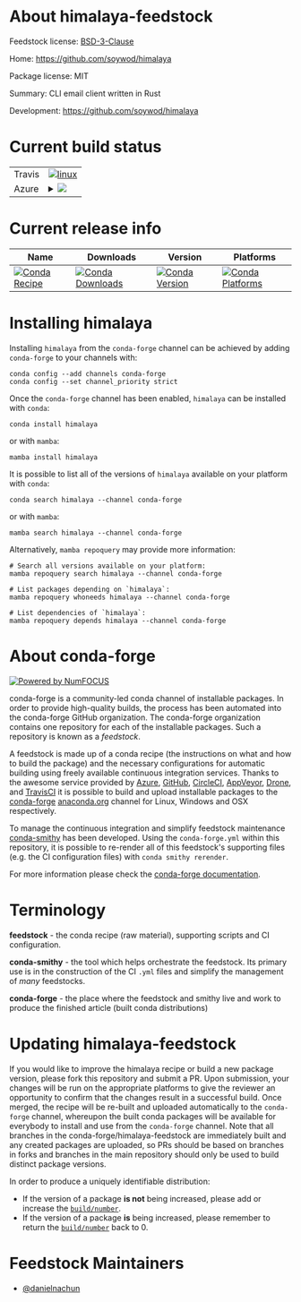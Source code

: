 About himalaya-feedstock
========================

Feedstock license: [BSD-3-Clause](https://github.com/conda-forge/himalaya-feedstock/blob/main/LICENSE.txt)

Home: https://github.com/soywod/himalaya

Package license: MIT

Summary: CLI email client written in Rust

Development: https://github.com/soywod/himalaya

Current build status
====================


<table><tr>
    <td>Travis</td>
    <td>
      <a href="https://app.travis-ci.com/conda-forge/himalaya-feedstock">
        <img alt="linux" src="https://img.shields.io/travis/com/conda-forge/himalaya-feedstock/main.svg?label=Linux">
      </a>
    </td>
  </tr>
    
  <tr>
    <td>Azure</td>
    <td>
      <details>
        <summary>
          <a href="https://dev.azure.com/conda-forge/feedstock-builds/_build/latest?definitionId=23670&branchName=main">
            <img src="https://dev.azure.com/conda-forge/feedstock-builds/_apis/build/status/himalaya-feedstock?branchName=main">
          </a>
        </summary>
        <table>
          <thead><tr><th>Variant</th><th>Status</th></tr></thead>
          <tbody><tr>
              <td>linux_64</td>
              <td>
                <a href="https://dev.azure.com/conda-forge/feedstock-builds/_build/latest?definitionId=23670&branchName=main">
                  <img src="https://dev.azure.com/conda-forge/feedstock-builds/_apis/build/status/himalaya-feedstock?branchName=main&jobName=linux&configuration=linux%20linux_64_" alt="variant">
                </a>
              </td>
            </tr><tr>
              <td>linux_aarch64</td>
              <td>
                <a href="https://dev.azure.com/conda-forge/feedstock-builds/_build/latest?definitionId=23670&branchName=main">
                  <img src="https://dev.azure.com/conda-forge/feedstock-builds/_apis/build/status/himalaya-feedstock?branchName=main&jobName=linux&configuration=linux%20linux_aarch64_" alt="variant">
                </a>
              </td>
            </tr><tr>
              <td>linux_ppc64le</td>
              <td>
                <a href="https://dev.azure.com/conda-forge/feedstock-builds/_build/latest?definitionId=23670&branchName=main">
                  <img src="https://dev.azure.com/conda-forge/feedstock-builds/_apis/build/status/himalaya-feedstock?branchName=main&jobName=linux&configuration=linux%20linux_ppc64le_" alt="variant">
                </a>
              </td>
            </tr><tr>
              <td>osx_64</td>
              <td>
                <a href="https://dev.azure.com/conda-forge/feedstock-builds/_build/latest?definitionId=23670&branchName=main">
                  <img src="https://dev.azure.com/conda-forge/feedstock-builds/_apis/build/status/himalaya-feedstock?branchName=main&jobName=osx&configuration=osx%20osx_64_" alt="variant">
                </a>
              </td>
            </tr><tr>
              <td>osx_arm64</td>
              <td>
                <a href="https://dev.azure.com/conda-forge/feedstock-builds/_build/latest?definitionId=23670&branchName=main">
                  <img src="https://dev.azure.com/conda-forge/feedstock-builds/_apis/build/status/himalaya-feedstock?branchName=main&jobName=osx&configuration=osx%20osx_arm64_" alt="variant">
                </a>
              </td>
            </tr><tr>
              <td>win_64</td>
              <td>
                <a href="https://dev.azure.com/conda-forge/feedstock-builds/_build/latest?definitionId=23670&branchName=main">
                  <img src="https://dev.azure.com/conda-forge/feedstock-builds/_apis/build/status/himalaya-feedstock?branchName=main&jobName=win&configuration=win%20win_64_" alt="variant">
                </a>
              </td>
            </tr>
          </tbody>
        </table>
      </details>
    </td>
  </tr>
</table>

Current release info
====================

| Name | Downloads | Version | Platforms |
| --- | --- | --- | --- |
| [![Conda Recipe](https://img.shields.io/badge/recipe-himalaya-green.svg)](https://anaconda.org/conda-forge/himalaya) | [![Conda Downloads](https://img.shields.io/conda/dn/conda-forge/himalaya.svg)](https://anaconda.org/conda-forge/himalaya) | [![Conda Version](https://img.shields.io/conda/vn/conda-forge/himalaya.svg)](https://anaconda.org/conda-forge/himalaya) | [![Conda Platforms](https://img.shields.io/conda/pn/conda-forge/himalaya.svg)](https://anaconda.org/conda-forge/himalaya) |

Installing himalaya
===================

Installing `himalaya` from the `conda-forge` channel can be achieved by adding `conda-forge` to your channels with:

```
conda config --add channels conda-forge
conda config --set channel_priority strict
```

Once the `conda-forge` channel has been enabled, `himalaya` can be installed with `conda`:

```
conda install himalaya
```

or with `mamba`:

```
mamba install himalaya
```

It is possible to list all of the versions of `himalaya` available on your platform with `conda`:

```
conda search himalaya --channel conda-forge
```

or with `mamba`:

```
mamba search himalaya --channel conda-forge
```

Alternatively, `mamba repoquery` may provide more information:

```
# Search all versions available on your platform:
mamba repoquery search himalaya --channel conda-forge

# List packages depending on `himalaya`:
mamba repoquery whoneeds himalaya --channel conda-forge

# List dependencies of `himalaya`:
mamba repoquery depends himalaya --channel conda-forge
```


About conda-forge
=================

[![Powered by
NumFOCUS](https://img.shields.io/badge/powered%20by-NumFOCUS-orange.svg?style=flat&colorA=E1523D&colorB=007D8A)](https://numfocus.org)

conda-forge is a community-led conda channel of installable packages.
In order to provide high-quality builds, the process has been automated into the
conda-forge GitHub organization. The conda-forge organization contains one repository
for each of the installable packages. Such a repository is known as a *feedstock*.

A feedstock is made up of a conda recipe (the instructions on what and how to build
the package) and the necessary configurations for automatic building using freely
available continuous integration services. Thanks to the awesome service provided by
[Azure](https://azure.microsoft.com/en-us/services/devops/), [GitHub](https://github.com/),
[CircleCI](https://circleci.com/), [AppVeyor](https://www.appveyor.com/),
[Drone](https://cloud.drone.io/welcome), and [TravisCI](https://travis-ci.com/)
it is possible to build and upload installable packages to the
[conda-forge](https://anaconda.org/conda-forge) [anaconda.org](https://anaconda.org/)
channel for Linux, Windows and OSX respectively.

To manage the continuous integration and simplify feedstock maintenance
[conda-smithy](https://github.com/conda-forge/conda-smithy) has been developed.
Using the ``conda-forge.yml`` within this repository, it is possible to re-render all of
this feedstock's supporting files (e.g. the CI configuration files) with ``conda smithy rerender``.

For more information please check the [conda-forge documentation](https://conda-forge.org/docs/).

Terminology
===========

**feedstock** - the conda recipe (raw material), supporting scripts and CI configuration.

**conda-smithy** - the tool which helps orchestrate the feedstock.
                   Its primary use is in the construction of the CI ``.yml`` files
                   and simplify the management of *many* feedstocks.

**conda-forge** - the place where the feedstock and smithy live and work to
                  produce the finished article (built conda distributions)


Updating himalaya-feedstock
===========================

If you would like to improve the himalaya recipe or build a new
package version, please fork this repository and submit a PR. Upon submission,
your changes will be run on the appropriate platforms to give the reviewer an
opportunity to confirm that the changes result in a successful build. Once
merged, the recipe will be re-built and uploaded automatically to the
`conda-forge` channel, whereupon the built conda packages will be available for
everybody to install and use from the `conda-forge` channel.
Note that all branches in the conda-forge/himalaya-feedstock are
immediately built and any created packages are uploaded, so PRs should be based
on branches in forks and branches in the main repository should only be used to
build distinct package versions.

In order to produce a uniquely identifiable distribution:
 * If the version of a package **is not** being increased, please add or increase
   the [``build/number``](https://docs.conda.io/projects/conda-build/en/latest/resources/define-metadata.html#build-number-and-string).
 * If the version of a package **is** being increased, please remember to return
   the [``build/number``](https://docs.conda.io/projects/conda-build/en/latest/resources/define-metadata.html#build-number-and-string)
   back to 0.

Feedstock Maintainers
=====================

* [@danielnachun](https://github.com/danielnachun/)

